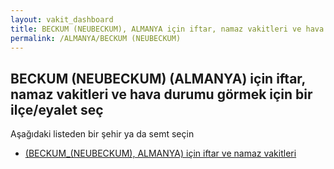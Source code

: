 ```yaml
---
layout: vakit_dashboard
title: BECKUM (NEUBECKUM), ALMANYA için iftar, namaz vakitleri ve hava durumu - ilçe/eyalet seç
permalink: /ALMANYA/BECKUM (NEUBECKUM)
---
```


## BECKUM (NEUBECKUM) (ALMANYA) için iftar, namaz vakitleri ve hava durumu  görmek için bir ilçe/eyalet seç

Aşağıdaki listeden bir şehir ya da semt seçin

* [ (BECKUM_(NEUBECKUM), ALMANYA) için iftar ve namaz vakitleri](/ALMANYA/BECKUM_(NEUBECKUM)/)

<script type="text/javascript">
  var GLOBAL_COUNTRY = 'ALMANYA';
  var GLOBAL_CITY = 'BECKUM (NEUBECKUM)';
  var GLOBAL_STATE = 'BECKUM (NEUBECKUM)';
</script>
